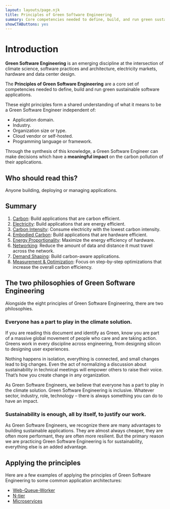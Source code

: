 ```yaml
---
layout: layouts/page.njk
title: Principles of Green Software Engineering
summary: Core competencies needed to define, build, and run green sustainable software applications
showCTAButtons: yes
---
```

# Introduction

**Green Software Engineering** is an emerging discipline at the intersection of climate science, software practices and architecture, electricity markets, hardware and data center design. 

The **Principles of Green Software Engineering** are a core set of competencies needed to define, build and run green sustainable software applications. 

These eight principles form a shared understanding of what it means to be a Green Software Engineer independent of:

*   Application domain.
*   Industry.
*   Organization size or type.
*   Cloud vendor or self-hosted.
*   Programming language or framework.

Through the synthesis of this knowledge, a Green Software Engineer can make decisions which have a **meaningful impact** on the carbon pollution of their applications.

## Who should read this?

Anyone building, deploying or managing applications.

## Summary

1. [Carbon](principles/carbon/): Build applications that are carbon efficient.
2. [Electricity](principles/electricity/): Build applications that are energy efficient.
3. [Carbon Intensity](principles/carbon-intensity/): Consume electricity with the lowest carbon intensity.
4. [Embodied Carbon](principles/embodied-carbon/): Build applications that are hardware efficient.
5. [Energy Proportionality](principles/energy-proportionality/): Maximize the energy efficiency of hardware.
6. [Networking](principles/networking/): Reduce the amount of data and distance it must travel across the network.
7. [Demand Shaping](principles/demand-shaping/): Build carbon-aware applications.
8. [Measurement & Optimization](principles/measurement/): Focus on step-by-step optimizations that increase the overall carbon efficiency.

## The two philosophies of Green Software Engineering

Alongside the eight principles of Green Software Engineering, there are two philosophies.

### Everyone has a part to play in the climate solution.

If you are reading this document and identify as Green, know you are part of a massive global movement of people who care and are taking action. Greens work in every discipline across engineering, from designing silicon to designing user experiences.

Nothing happens in isolation, everything is connected, and small changes lead to big changes. Even the act of normalizing a discussion about sustainability in technical meetings will empower others to raise their voice. That’s how you create change in any organization.

As Green Software Engineers, we believe that everyone has a part to play in the climate solution. Green Software Engineering is inclusive. Whatever sector, industry, role, technology – there is always something you can do to have an impact.

### Sustainability is enough, all by itself, to justify our work.

As Green Software Engineers, we recognize there are many advantages to building sustainable applications. They are almost always cheaper, they are often more performant, they are often more resilient. But the primary reason we are practicing Green Software Engineering is for sustainability, everything else is an added advantage. 

## Applying the principles

Here are a few examples of applying the principles of Green Software Engineering to some common application architectures:

* [Web-Queue-Worker](principles/applied/web-queue-worker/)
* [N-tier](principles/applied/n-tier/)
* [Microservices](principles/applied/microservices/)
